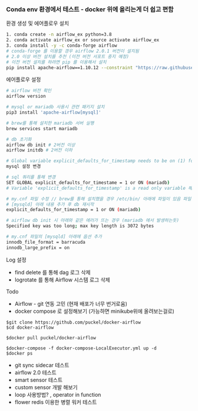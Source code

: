 



### Conda env 환경에서 테스트 - docker 위에 올리는게 더 쉽고 편함

환경 생성 및 에어플로우 설치

```bash
1. conda create -n airflow_ex python=3.8
2. conda activate airflow_ex or source activate airflow_ex
3. conda install -y -c conda-forge airflow
# conda-forge 를 이용할 경우 airflow 2.0.1 버전이 설치됨
# 2.0 이상 버전 설치를 추천 (이전 버전 서포트 중지 예정)
# 이전 버전 설치를 하려면 pip 를 이용해서 설치 
pip install apache-airflow==1.10.12 --constraint "https://raw.githubusercontent.com/apache/airflow/constraints-1.10.12/constraints-3.8.txt"
```

에어플로우 설정

```bash
# airflow 버전 확인
airflow version

# mysql or mariadb 사용시 관련 패키지 설치
pip3 install 'apache-airflow[mysql]'

# brew를 통해 설치한 mariadb 서버 실행
brew services start mariadb

# db 초기화
airflow db init # 2버전 이상
airflow initdb # 2버전 이하

# Global variable explicit_defaults_for_timestamp needs to be on (1) for mysql 에러 발생시
mysql 설정 변경

# sql 쿼리를 통해 변경
SET GLOBAL explicit_defaults_for_timestame = 1 or ON (mariadb)
# Variable 'explicit_defaults_for_timestamp' is a read only variable 해당 에러가 난다면

# my.cnf 파일 수정 // brew를 통해 설치했을 경우 /etc/bin/ 아래에 파일이 있음 파일을 열고
# [mysqld] 아래 내용 추가 후 db 재시작
explicit_defaults_for_timestamp = 1 or ON (mariadb)

# airflow db init 시 아래와 같은 에러가 뜨는 경우 (mariadb 에서 발생하는듯)
Specified key was too long; max key length is 3072 bytes

# my.cnf 파일의 [mysqld] 아래에 옵션 추가
innodb_file_format = barracuda
innodb_large_prefix = on


```

Log 설정
- find delete 를 통해 dag 로그 삭제
- logrotate 를 통해 Airflow 시스템 로그 삭제

Todo
- Airflow - git 연동 고민 (현재 배포가 너무 번거로움)
- docker compose 로 설정해보기 (가능하면 minikube위에 올려보는걸로)
```
$git clone https://github.com/puckel/docker-airflow
$cd docker-airflow

$docker pull puckel/docker-airflow

$docker-compose -f docker-compose-LocalExecutor.yml up -d
$docker ps
```
- git sync sidecar 테스트
- airflow 2.0 테스트
- smart sensor 테스트
- custom sensor 개발 해보기
- loop 사용방법? , operator in function
- flower redis 이용한 병렬 워커 테스트

